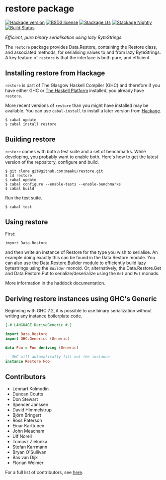 # restore package #

[![Hackage version](https://img.shields.io/hackage/v/restore.svg?label=Hackage)](https://hackage.haskell.org/package/restore)
[![BSD3 license](https://img.shields.io/badge/license-BSD%203--Clause-blue.svg)](https://opensource.org/licenses/BSD-3-Clause)
[![Stackage Lts](https://stackage.org/package/restore/badge/lts)](https://stackage.org/lts/package/restore)
[![Stackage Nightly](https://stackage.org/package/restore/badge/nightly)](https://stackage.org/nightly/package/restore)
[![Build Status](https://api.travis-ci.org/maaku/restore.png?branch=master)](http://travis-ci.org/maaku/restore)

*Efficient, pure binary serialisation using lazy ByteStrings.*

The ``restore`` package provides Data.Restore, containing the Restore class,
and associated methods, for serialising values to and from lazy
ByteStrings.
A key feature of ``restore`` is that the interface is both pure, and efficient.

## Installing restore from Hackage ##

``restore`` is part of The Glasgow Haskell Compiler (GHC) and therefore if you
have either GHC or [The Haskell Platform](http://www.haskell.org/platform/)
installed, you already have ``restore``.

More recent versions of ``restore`` than you might have installed may be
available. You can use ``cabal-install`` to install a later version from
[Hackage](http://hackage.haskell.org/package/restore).

    $ cabal update
    $ cabal install restore

## Building restore ##

``restore`` comes with both a test suite and a set of benchmarks.
While developing, you probably want to enable both.
Here's how to get the latest version of the repository, configure and build.

    $ git clone git@github.com:maaku/restore.git
    $ cd restore
    $ cabal update
    $ cabal configure --enable-tests --enable-benchmarks
    $ cabal build

Run the test suite.

    $ cabal test

## Using restore ##

First:

    import Data.Restore

and then write an instance of Restore for the type you wish to serialise.
An example doing exactly this can be found in the Data.Restore module.
You can also use the Data.Restore.Builder module to efficiently build
lazy bytestrings using the ``Builder`` monoid. Or, alternatively, the
Data.Restore.Get and Data.Restore.Put to serialize/deserialize using
the ``Get`` and ``Put`` monads.

More information in the haddock documentation.

## Deriving restore instances using GHC's Generic ##

Beginning with GHC 7.2, it is possible to use binary serialization without
writing any instance boilerplate code.

```haskell
{-# LANGUAGE DeriveGeneric #-}

import Data.Restore
import GHC.Generics (Generic)

data Foo = Foo deriving (Generic)

-- GHC will automatically fill out the instance
instance Restore Foo
```

## Contributors ##

* Lennart Kolmodin
* Duncan Coutts
* Don Stewart
* Spencer Janssen
* David Himmelstrup
* Björn Bringert
* Ross Paterson
* Einar Karttunen
* John Meacham
* Ulf Norell
* Tomasz Zielonka
* Stefan Karrmann
* Bryan O'Sullivan
* Bas van Dijk
* Florian Weimer

For a full list of contributors, see
[here](https://github.com/maaku/restore/graphs/contributors).
